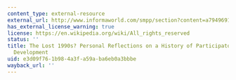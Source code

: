 ```yaml
---
content_type: external-resource
external_url: http://www.informaworld.com/smpp/section?content=a794969178&fulltext=713240928
has_external_license_warning: true
license: https://en.wikipedia.org/wiki/All_rights_reserved
status: ''
title: The Lost 1990s? Personal Reflections on a History of Participatory Technology
  Development
uid: e3d09f76-1b98-4a3f-a59a-ba6eb0a3bbbe
wayback_url: ''
---
```

